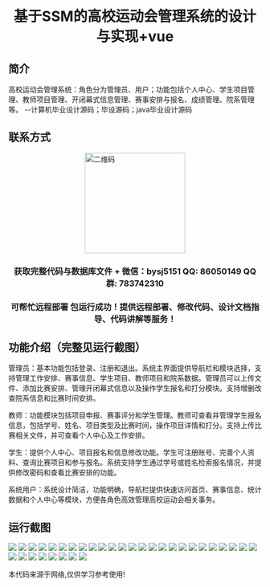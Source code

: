 <p><h1 align="center">基于SSM的高校运动会管理系统的设计与实现+vue</h1></p>

## 简介
高校运动会管理系统：角色分为管理员、用户；功能包括个人中心、学生项目管理、教师项目管理、开闭幕式信息管理、赛事安排与报名、成绩管理、院系管理等。    --计算机毕业设计源码；毕设源码；java毕业设计源码


## 联系方式
<img src="https://bs-1329754181.cos.ap-shanghai.myqcloud.com/wx.jpg" alt="二维码" style="display: block; margin: 0 auto;" width="200px">
<p><h3 align="center">获取完整代码与数据库文件 + 微信：bysj5151 QQ: 86050149 QQ群: 783742310</h3></p>
<p><h3 align="center">可帮忙远程部署 包运行成功！提供远程部署、修改代码、设计文档指导、代码讲解等服务！</h3></p>

## 功能介绍（完整见运行截图）
管理员：基本功能包括登录、注册和退出。系统主界面提供导航栏和模块选择，支持管理工作安排、赛事信息、学生项目、教师项目和院系数据。管理员可以上传文件、添加比赛安排、管理开闭幕式信息以及操作学生报名和打分模块。支持增删改查院系信息和比赛时间安排。

教师：功能模块包括项目申报、赛事评分和学生管理。教师可查看并管理学生报名信息，包括学号、姓名、项目类型及比赛时间，操作项目详情和打分。支持上传比赛相关文件，并可查看个人中心及工作安排。

学生：提供个人中心、项目报名和信息修改功能。学生可注册账号、完善个人资料、查询比赛项目和参与报名。系统支持学生通过学号或姓名检索报名情况，并提供修改密码和查看比赛安排的功能。

系统用户：系统设计简洁，功能明确，导航栏提供快速访问首页、赛事信息、统计数据和个人中心等模块，方便各角色高效管理高校运动会相关事务。


## 运行截图
![](https://bs-1329754181.cos.ap-shanghai.myqcloud.com/ssm/UniversitySportsEventManagementSystem/img/001.jpg)
![](https://bs-1329754181.cos.ap-shanghai.myqcloud.com/ssm/UniversitySportsEventManagementSystem/img/002.jpg)
![](https://bs-1329754181.cos.ap-shanghai.myqcloud.com/ssm/UniversitySportsEventManagementSystem/img/003.jpg)
![](https://bs-1329754181.cos.ap-shanghai.myqcloud.com/ssm/UniversitySportsEventManagementSystem/img/004.jpg)
![](https://bs-1329754181.cos.ap-shanghai.myqcloud.com/ssm/UniversitySportsEventManagementSystem/img/005.jpg)
![](https://bs-1329754181.cos.ap-shanghai.myqcloud.com/ssm/UniversitySportsEventManagementSystem/img/006.jpg)
![](https://bs-1329754181.cos.ap-shanghai.myqcloud.com/ssm/UniversitySportsEventManagementSystem/img/007.jpg)
![](https://bs-1329754181.cos.ap-shanghai.myqcloud.com/ssm/UniversitySportsEventManagementSystem/img/008.jpg)
![](https://bs-1329754181.cos.ap-shanghai.myqcloud.com/ssm/UniversitySportsEventManagementSystem/img/009.jpg)
![](https://bs-1329754181.cos.ap-shanghai.myqcloud.com/ssm/UniversitySportsEventManagementSystem/img/010.jpg)
![](https://bs-1329754181.cos.ap-shanghai.myqcloud.com/ssm/UniversitySportsEventManagementSystem/img/011.jpg)
![](https://bs-1329754181.cos.ap-shanghai.myqcloud.com/ssm/UniversitySportsEventManagementSystem/img/012.jpg)
![](https://bs-1329754181.cos.ap-shanghai.myqcloud.com/ssm/UniversitySportsEventManagementSystem/img/013.jpg)
![](https://bs-1329754181.cos.ap-shanghai.myqcloud.com/ssm/UniversitySportsEventManagementSystem/img/014.jpg)
![](https://bs-1329754181.cos.ap-shanghai.myqcloud.com/ssm/UniversitySportsEventManagementSystem/img/015.jpg)
![](https://bs-1329754181.cos.ap-shanghai.myqcloud.com/ssm/UniversitySportsEventManagementSystem/img/016.jpg)
![](https://bs-1329754181.cos.ap-shanghai.myqcloud.com/ssm/UniversitySportsEventManagementSystem/img/017.jpg)
![](https://bs-1329754181.cos.ap-shanghai.myqcloud.com/ssm/UniversitySportsEventManagementSystem/img/018.jpg)
![](https://bs-1329754181.cos.ap-shanghai.myqcloud.com/ssm/UniversitySportsEventManagementSystem/img/019.jpg)
![](https://bs-1329754181.cos.ap-shanghai.myqcloud.com/ssm/UniversitySportsEventManagementSystem/img/020.jpg)
![](https://bs-1329754181.cos.ap-shanghai.myqcloud.com/ssm/UniversitySportsEventManagementSystem/img/021.jpg)
![](https://bs-1329754181.cos.ap-shanghai.myqcloud.com/ssm/UniversitySportsEventManagementSystem/img/022.jpg)
![](https://bs-1329754181.cos.ap-shanghai.myqcloud.com/ssm/UniversitySportsEventManagementSystem/img/023.jpg)
![](https://bs-1329754181.cos.ap-shanghai.myqcloud.com/ssm/UniversitySportsEventManagementSystem/img/024.jpg)
![](https://bs-1329754181.cos.ap-shanghai.myqcloud.com/ssm/UniversitySportsEventManagementSystem/img/025.jpg)
![](https://bs-1329754181.cos.ap-shanghai.myqcloud.com/ssm/UniversitySportsEventManagementSystem/img/026.jpg)
![](https://bs-1329754181.cos.ap-shanghai.myqcloud.com/ssm/UniversitySportsEventManagementSystem/img/027.jpg)
![](https://bs-1329754181.cos.ap-shanghai.myqcloud.com/ssm/UniversitySportsEventManagementSystem/img/028.jpg)
![](https://bs-1329754181.cos.ap-shanghai.myqcloud.com/ssm/UniversitySportsEventManagementSystem/img/029.jpg)
![](https://bs-1329754181.cos.ap-shanghai.myqcloud.com/ssm/UniversitySportsEventManagementSystem/img/030.jpg)
![](https://bs-1329754181.cos.ap-shanghai.myqcloud.com/ssm/UniversitySportsEventManagementSystem/img/031.jpg)
![](https://bs-1329754181.cos.ap-shanghai.myqcloud.com/ssm/UniversitySportsEventManagementSystem/img/032.jpg)
![](https://bs-1329754181.cos.ap-shanghai.myqcloud.com/ssm/UniversitySportsEventManagementSystem/img/033.jpg)

<p>本代码来源于网络,仅供学习参考使用!</p>

